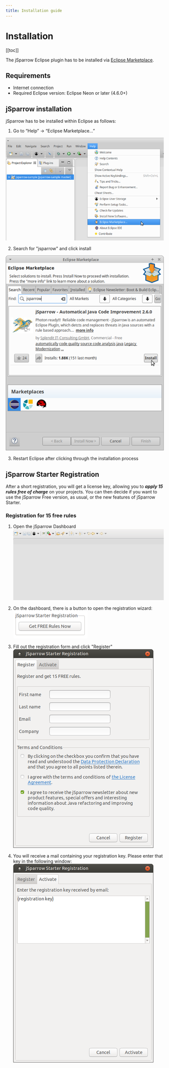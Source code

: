 ```yaml
---
title: Installation guide
---
```

# Installation

[[toc]]

The jSparrow Eclipse plugin has to be installed via [Eclipse Marketplace](https://marketplace.eclipse.org/content/jsparrow-automatical-java-code-improvement).

## Requirements

* Internet connection
* Required Eclipse version: Eclipse Neon or later (4.6.0+)

## jSparrow installation

jSparrow has to be installed within Eclipse as follows:

1. Go to “Help” -> “Eclipse Marketplace…”

[ ![Opening the Eclipse Marketplace](/img/eclipse/marketplace.png) ](/img/eclipse/marketplace.png)

2. Search for "jsparrow" and click install

[ ![Installing jSparrow](/img/eclipse/jsparrow_installation.png) ](/img/eclipse/jsparrow_installation.png)

3. Restart Eclipse after clicking through the installation process

## jSparrow Starter Registration

After a short registration, you will get a license key, allowing you to ***apply 15 rules free of charge*** on your projects. You can then decide if you want to use the jSparrow Free version, as usual, or the new features of jSparrow Starter.

### Registration for 15 free rules

1. Open the jSparrow Dashboard
[ ![Open the dashboard](/img/eclipse/release_notes/2-7-0-open-dashboard.gif) ](/img/eclipse/release_notes/2-7-0-open-dashboard.gif)

2. On the dashboard, there is a button to open the registration wizard:
[ ![Installing jSparrow](/img/eclipse/jsparrow_open_registration.png) ](/img/eclipse/jsparrow_open_registration.png)

3. Fill out the registration form and click "Register"
[ ![Installing jSparrow](/img/eclipse/jsparrow_registration.png) ](/img/eclipse/jsparrow_registration.png)

4. You will receive a mail containing your registration key. Please enter that key in the following window:
[ ![Installing jSparrow](/img/eclipse/jsparrow_activation.png) ](/img/eclipse/jsparrow_activation.png)
